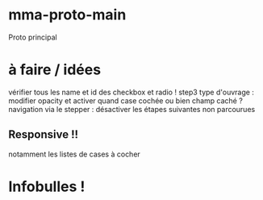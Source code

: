 # mma-proto-main
 Proto principal

# à faire / idées
 vérifier tous les name et id des checkbox et radio !
step3 type d'ouvrage : modifier opacity et activer quand case cochée ou bien champ caché ?
navigation via le stepper : désactiver les étapes suivantes non parcourues

## Responsive !!
notamment les listes de cases à cocher

# Infobulles !
